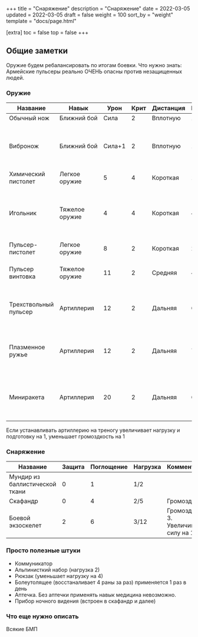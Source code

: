 +++
title = "Снаряжение"
description = "Снаряжение"
date = 2022-03-05
updated = 2022-03-05
draft = false
weight = 100
sort_by = "weight"
template = "docs/page.html"

[extra]
toc = false
top = false
+++

## Общие заметки

Оружие будем ребалансировать по итогам боевки. Что нужно знать: Армейские пульсеры реально ОЧЕНЬ опасны против незащищенных людей. 

### Оружие

|Название|Навык|Урон|Крит|Дистанция|Нагр|Особенности|Комментарий&nbsp;&nbsp;&nbsp;&nbsp;&nbsp;&nbsp;&nbsp;&nbsp;&nbsp;|
|--------|-----|----|----|---------|-------|-------|-----|
|Обычный нож|Ближний&nbsp;бой|Сила|2|Вплотную|1|||
|Вибронож|Ближний&nbsp;бой|Сила+1|2|Вплотную|1|Проникающее-2|Если вибронож рабочий, для безопасности он громко жужжит. Если армейский, то тихий|
|Химический пистолет|Легкое оружие|5|4|Короткая|1|||
|Игольник|Тяжелое оружие|4|4|Короткая|4|Громоздкое-2 Залповое-3|Низкая пробивная способность делает его безопасным при сражениях в помещении и абордаже|
|Пульсер-пистолет|Легкое оружие|8|2|Короткая|2|Высококритичное-1 Проникающее-2||
|Пульсер винтовка|Тяжелое оружие|11|2|Средняя|4|Автоматическое Громоздкое-2 Высококритичное-2 Проникающее-3||
|Трехствольный пульсер|Артиллерия|12|2|Дальняя|6|Автоматическое Громоздкое-4 Высокритичное-3 Проникающее-4 Залповое-3||
|Плазменное ружье|Артиллерия|12|2|Дальняя|7|Громоздкое-4 Высококритичное-4 Проникающее-3 Жжение-3 Медленное-1 Взрыв-3||
|Миниракета|Артиллерия|20|2|Дальняя|6|Громоздкое-1 Бронебойное Медленное-1 Подготовка-1 Наведение-2 Взрыв-20||

Если устанавливать артиллерию на треногу увеличивает нагрузку и подготовку на 1, уменьшает громоздкость на 1

### Снаряжение

|Название|Защита|Поглощение|Нагрузка|Комментарии
|-----|-----|------|-----|----|
|Мундир из баллистической ткани|0|1|1/2|
|Скафандр|0|4|2/5|Громоздкий 2 
|Боевой экзоскелет|2|6|3/12|Громоздкий 3. Увеличивает силу на 1.

### Просто полезные штуки

- Коммуникатор
- Альпинисткий набор (нагрузка 2)
- Рюкзак (уменьшает нагрузку на 4)
- Болеутолящее (восстаналивает 4 раны за раз) применяется 1 раз в день
- Аптечка. Без аптечки применять навык медицина невозможно.
- Прибор ночного видения (встроен в скафандр и далее)

### Что еще нужно описать
Всякие БМП